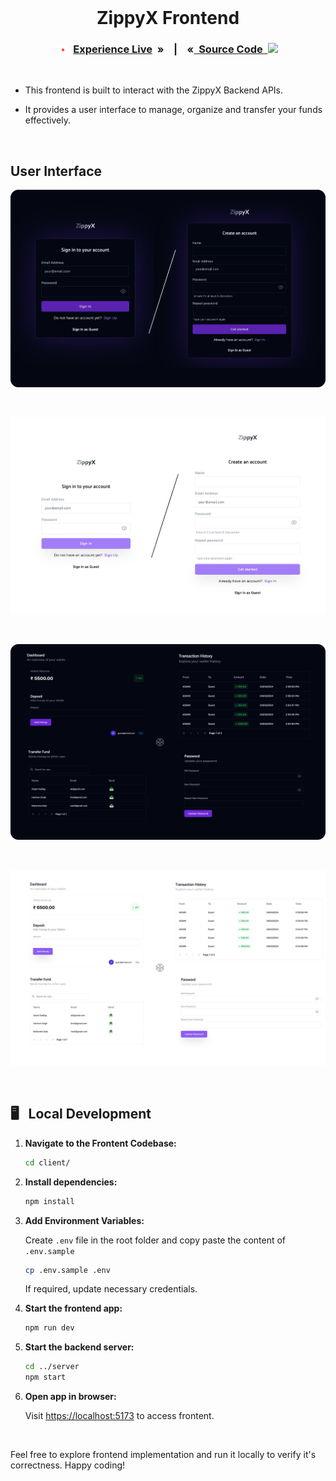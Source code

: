 <br>
<h1 align="center">ZippyX Frontend</h1>

<h3 align="center">

<img src = "../assets/live.gif" width = 16px align="center"/>&nbsp;&nbsp;[Experience Live]() &nbsp;» &nbsp;&nbsp;&nbsp;|&nbsp;&nbsp;&nbsp; «[&nbsp; Source Code &nbsp;](../client/)<img src = "https://media2.giphy.com/media/QssGEmpkyEOhBCb7e1/giphy.gif?cid=ecf05e47a0n3gi1bfqntqmob8g9aid1oyj2wr3ds3mg700bl&rid=giphy.gif" width = 23px align="top"/>

</h3>
<br>

- This frontend is built to interact with the ZippyX Backend APIs.

- It provides a user interface to manage, organize and transfer your funds effectively.

<br>

<h2>User Interface</h2>

<p align=center>
  <img alt="Jio Network blocking the view? Network switch reveals the magic!" src="./src/assets/ui-1.png">
<p>
<br>

<p align=center>
  <img  alt="Jio Network blocking the view? Network switch reveals the magic!" src="./src/assets/ui-1-light.png">
<p>
<br>

<p align=center>
  <img alt="Jio Network blocking the view? Network switch reveals the magic!" src="./src/assets/ui-2.png">
<p>
<br>


<p align=center>
  <img alt="Jio Network blocking the view? Network switch reveals the magic!" src="./src/assets/ui-2-light.png">
<p>
<br>

<h2>🖥️&nbsp;&nbsp; Local Development</h2>

1. **Navigate to the Frontent Codebase:**

   ```bash
   cd client/
   ```

2. **Install dependencies:**

   ```bash
   npm install
   ```

3. **Add Environment Variables:**

    Create `.env` file in the root folder and copy paste the content of `.env.sample`

    ```bash
    cp .env.sample .env
    ```

    If required, update necessary credentials.

4. **Start the frontend app:**

   ```bash
   npm run dev
   ```

5. **Start the backend server:**

   ```bash
   cd ../server
   npm start
   ```

6. **Open app in browser:**

   Visit [https://localhost:5173](https://localhost:5173) to access frontent.

<br>

Feel free to explore frontend implementation and run it locally to verify it's correctness. Happy coding!
